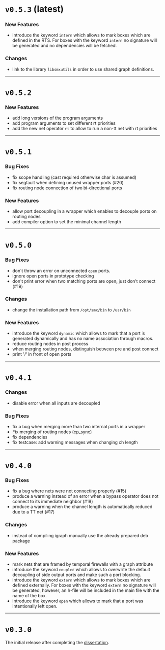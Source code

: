 # `v0.5.3` (latest)

### New Features

 - introduce the keyword `intern` which allows to mark boxes which are defined
   in the RTS. For boxes with the keyword `intern` no signature will be
   generated and no dependencies will be fetched.

### Changes

 - link to the library `libsmxutils` in order to use shared graph definitions.


-------------------
# `v0.5.2`

### New Features

 - add long versions of the program arguments
 - add program arguments to set different rt priorities
 - add the new net operator `rt` to allow to run a non-tt net with rt
   priorities


-------------------
# `v0.5.1`

### Bug Fixes

 - fix scope handling (cast required otherwise char is assumed)
 - fix segfault when defining unused wrapper ports (#20)
 - fix routing node connection of two bi-directional ports

### New Features

 - allow port decoupling in a wrapper which enables to decouple ports on
   routing nodes
 - add compiler option to set the minimal channel length


-------------------
# `v0.5.0`

### Bug Fixes

 - don't throw an error on unconnected `open` ports.
 - ignore open ports in prototype checking
 - don't print error when two matching ports are open, just don't connect (#19)

### Changes

 - change the installation path from `/opt/smx/bin` to `/usr/bin`

### New Features

 - introduce the keyword `dynamic` which allows to mark that a port is generated
   dynamically and has no name association through macros.
 - reduce routing nodes in post process
 - when merging routing nodes, distinguish between pre and post connect
 - print '/' in front of open ports


-------------------
# `v0.4.1`

### Changes

 - disable error when all inputs are decoupled

### Bug Fixes

 - fix a bug when merging more than two internal ports in a wrapper
 - Fix merging of routing nodes (cp_sync)
 - fix dependencies
 - fix testcase: add warning messages when changing ch length


-------------------
# `v0.4.0`

### Bug Fixes

 - fix a bug where nets were not connecting properly (#15)
 - produce a warning instead of an error when a bypass operator does not
   connect to its immediate neighbor (#18)
 - produce a warning when the channel length is automatically reduced due to a
   TT net (#17)

### Changes

 - instead of compiling igraph manually use the already prepared deb package

### New Features

 - mark nets that are framed by temporal firewalls with a graph attribute
 - introduce the keyword `coupled` which allows to overwrite the default
   decoupling of side output ports and make such a port blocking.
 - introduce the keyword `extern` which allows to mark boxes which are defined
   externally. For boxes with the keyword `extern` no signature will be
   generated, however, an h-file will be included in the main file with the
   name of the box.
 - introduce the keyword `open` which allows to mark that a port was
   intentionally left open.


-------------------
# `v0.3.0`

The initial release after completing the [dissertation](https://uhra.herts.ac.uk/handle/2299/21094).
